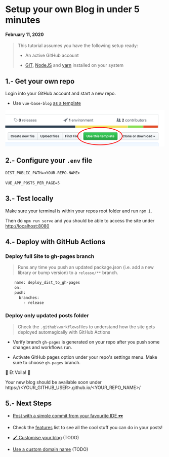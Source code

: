 # Setup your own Blog in under 5 minutes
#### February 11, 2020


> This tutorial assumes you have the following setup ready:
>
> - An active GitHub account
>
> - [GIT](), [NodeJS]() and [yarn]() installed on your system


## 1.- Get your own repo

Login into your GitHub account and start a new repo.

- Use `vue-base-blog` [as a template](https://github.com/yeikiu/vue-base-blog/generate)

![Public Dir Structure](blog_store/assets/step1-github.png)


## 2.- Configure your `.env` file

    DIST_PUBLIC_PATH=<YOUR-REPO-NAME>

    VUE_APP_POSTS_PER_PAGE=5


## 3.- Test locally

Make sure your terminal is within your repos root folder and run `npm i`.

Then do `npm run serve` and you should be able to access the site under [http://localhost:8080](http://localhost:8080)


## 4.- Deploy with GitHub Actions

### Deploy full Site to gh-pages branch

> Runs any time you push an updated package.json (i.e. add a new library or bump version) to a `release/**` branch.

```
    name: deploy_dist_to_gh-pages
    on:
    push:
      branches:
        - release
```

### Deploy only updated posts folder

> Check the `.github\workflows`files to understand how the site gets deployed automagically with GitHub Actions

- Verify branch `gh-pages` is generated on your repo after you push some changes and workflows run.

- Activate GitHub pages option under your repo's settings menu. Make sure to choose `gh-pages` branch.

🎉 Et Voila! 🎉

Your new blog should be available soon under https://<YOUR_GITHUB_USER>.github.io/<YOUR_REPO_NAME>/


## 5.- Next Steps

- [Post with a simple commit from your favourite IDE 🕶](#/guide/post-with-a-simple-git-commit)

- Check the [features](#/features) list to see all the cool stuff you can do in your posts!

- [🖌️ Customise your blog](#/guide/customise-your-blog) (TODO)

- [Use a custom domain name](#/guide/use-a-custom-domain-name) (TODO)
